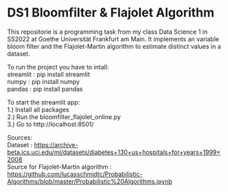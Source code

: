 # DS1 Bloomfilter & Flajolet Algorithm
This repositorie is a programming task from my class Data Science 1 in SS2022 at Goethe Universität Frankfurt am Main.
It implements an variable bloom filter and the Flajolet-Martin algorithm to estimate distinct values in a dataset.

To run the project you have to intall:  
streamlit : pip install streamlit  
numpy : pip install numpy   
pandas : pip install pandas  
  
To start the streamlit app:  
1.) Install all packages  
2.) Run the bloomfilter_flajolet_online.py  
3.) Go to http://localhost:8501/  

Sources:  
Dataset : https://archive-beta.ics.uci.edu/ml/datasets/diabetes+130+us+hospitals+for+years+1999+2008  
Source for Flajolet-Martin algorithm : https://github.com/lucasschmidtc/Probabilistic-Algorithms/blob/master/Probabilistic%20Algorithms.ipynb
